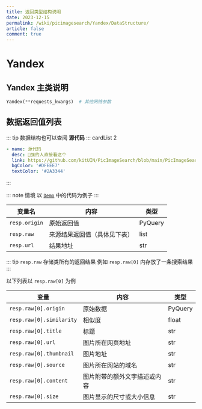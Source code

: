 ```yaml
---
title: 返回类型结构说明
date: 2023-12-15
permalink: /wiki/picimagesearch/Yandex/DataStructure/
article: false
comment: true
---
```


# Yandex

## Yandex 主类说明

```python
Yandex(**requests_kwargs)  # 其他网络参数
```

## 数据返回值列表

::: tip
数据结构也可以查阅 **源代码**
::: cardList 2

```yaml
- name: 源代码
  desc: 🚀强的人直接看这个 
  link: https://github.com/kitUIN/PicImageSearch/blob/main/PicImageSearch/model/yandex.py
  bgColor: '#DFEEE7'
  textColor: '#2A3344'
```

:::

::: note 情境
以 [`Demo`](/wiki/picimagesearch/Yandex/Demo#示例) 中的代码为例子
:::

| 变量名           | 内容             | 类型      |
|---------------|----------------|---------|
| `resp.origin` | 原始返回值          | PyQuery | 
| `resp.raw`    | 来源结果返回值（具体见下表） | list    |
| `resp.url`    | 结果地址           | str     |

::: tip
`resp.raw` 存储类所有的返回结果
例如 `resp.raw[0]` 内存放了一条搜索结果
:::

以下列表以 `resp.raw[0]` 为例

| 变量                       | 内容             | 类型      |
|--------------------------|----------------|---------|
| `resp.raw[0].origin`     | 原始数据           | PyQuery |
| `resp.raw[0].similarity` | 相似度            | float   |
| `resp.raw[0].title`      | 标题             | str     |
| `resp.raw[0].url`        | 图片所在网页地址       | str     |
| `resp.raw[0].thumbnail`  | 图片地址           | str     |
| `resp.raw[0].source`     | 图片所在网站的域名      | str     |
| `resp.raw[0].content`    | 图片附带的额外文字描述或内容 | str     |
| `resp.raw[0].size`       | 图片显示的尺寸或大小信息   | str     |
